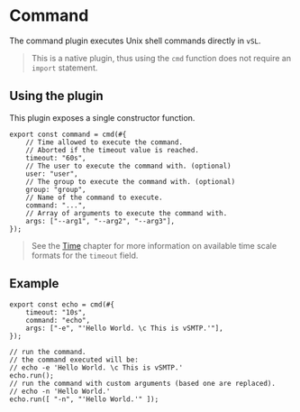 # Command

The command plugin executes Unix shell commands directly in `vSL`.

> This is a native plugin, thus using the `cmd` function does not require an `import` statement.

## Using the plugin

This plugin exposes a single constructor function.

```rust,ignore
export const command = cmd(#{
    // Time allowed to execute the command.
    // Aborted if the timeout value is reached.
    timeout: "60s",
    // The user to execute the command with. (optional)
    user: "user",
    // The group to execute the command with. (optional)
    group: "group",
    // Name of the command to execute.
    command: "...",
    // Array of arguments to execute the command with.
    args: ["--arg1", "--arg2", "--arg3"],
});
```

> See the [Time](../filtering/time.md) chapter for more information on available time scale formats for the `timeout` field.

## Example

```rust,ignore
export const echo = cmd(#{
    timeout: "10s",
    command: "echo",
    args: ["-e", "'Hello World. \c This is vSMTP.'"],
});

// run the command.
// the command executed will be:
// echo -e 'Hello World. \c This is vSMTP.'
echo.run();
// run the command with custom arguments (based one are replaced).
// echo -n 'Hello World.'
echo.run([ "-n", "'Hello World.'" ]);
```